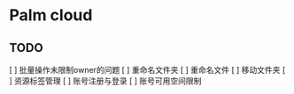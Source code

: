 # Palm cloud

## TODO

[ ] 批量操作未限制owner的问题
[ ] 重命名文件夹
[ ] 重命名文件
[ ] 移动文件夹
[ ] 资源标签管理
[ ] 账号注册与登录
[ ] 账号可用空间限制

